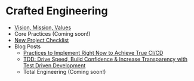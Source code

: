 # Crafted Engineering

- [Vision, Mission, Values](pages/values.md)
- Core Practices (Coming soon!)
- [New Project Checklist](pages/new_project_checklist.md)
- Blog Posts
  - [Practices to Implement Right Now to Achieve True CI/CD](https://www.crafted.solutions/blog-feeds/practices-to-implement-right-now-to-achieve-true-cicd)
  - [TDD: Drive Speed, Build Confidence & Increase Transparency with Test Driven Development](https://www.crafted.solutions/blog-feeds/drive-speed-build-confidence-and-increase-transparency-with-test-driven-development)
  - Total Engineering (Coming soon!)
